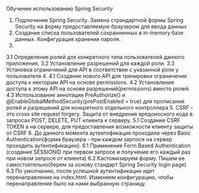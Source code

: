 Обучение использованию Spring Security

1. Подлючение Spring Security. Замена страндартной формы Spring Security на форму предоставляемую браузером для ввода данных
2. Создание списка пользователей сохранненных в in-memory базе данных. Конфигурация хранения пароля.
3.
 3.1 Определение ролей для конкретного типа пользователей данного приложения, 
 3.2 Установление разрешений для каждой роли.
 3.3 Установка ограничений для API в соответствии с указанной роли у пользователя
4.
 4.1 Создание нового API для тренировки ограничения доступа к некторым API на основе permissions.
 4.2 Установление доступа к этому API на основе разрешений(permissions) вместо ролей.
 4.3 Использование аннотации PreAuthorize() и @EnableGlobalMethodSecurity(prePostEnabled = true)  для прописания ролей и разрешений для конкретного отдельного контроллера
 5. CSRF  - это cross site request forgery. Защита от внедрения вредоносного кода в запросах POST, DELETE, PUT клиента к серверу.
 5.1 Создание CSRF TOKEN а на сервере, для предоставления возможности клиенту защиты от CSRF
 6. До данного момента аутентификация проходила через Basic Authentication(форма браузера - при каждом зарпосе на сервер проходить аутентификацию). 
 6.1 Применение Form Based Authentication (создание SESSIONID при первом запросе и получение его каждый раз при новом запросе от клиента)
 6.2 Кастомизируем форму. Пишем ее самостоятельно(берем за основу стандарт Spring Security login page)
 6.3 По умолчанию, после успешной аутентификации идет перенаправление на index.html. Изменяем конфигурацию, чтобы перенаправление было на нами выбранную страницу.
 
 